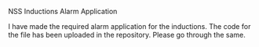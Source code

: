 NSS Inductions Alarm Application

I have made the required alarm application for the inductions.
The code for the file has been uploaded in the repository.
Please go through the same.
